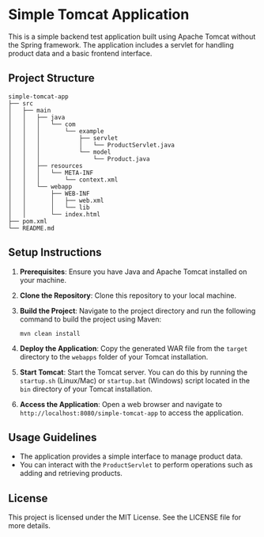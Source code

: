 # Simple Tomcat Application

This is a simple backend test application built using Apache Tomcat without the Spring framework. The application includes a servlet for handling product data and a basic frontend interface.

## Project Structure

```
simple-tomcat-app
├── src
│   ├── main
│   │   ├── java
│   │   │   └── com
│   │   │       └── example
│   │   │           ├── servlet
│   │   │           │   └── ProductServlet.java
│   │   │           └── model
│   │   │               └── Product.java
│   │   ├── resources
│   │   │   └── META-INF
│   │   │       └── context.xml
│   │   └── webapp
│   │       ├── WEB-INF
│   │       │   ├── web.xml
│   │       │   └── lib
│   │       └── index.html
├── pom.xml
└── README.md
```

## Setup Instructions

1. **Prerequisites**: Ensure you have Java and Apache Tomcat installed on your machine.

2. **Clone the Repository**: Clone this repository to your local machine.

3. **Build the Project**: Navigate to the project directory and run the following command to build the project using Maven:
   ```
   mvn clean install
   ```

4. **Deploy the Application**: Copy the generated WAR file from the `target` directory to the `webapps` folder of your Tomcat installation.

5. **Start Tomcat**: Start the Tomcat server. You can do this by running the `startup.sh` (Linux/Mac) or `startup.bat` (Windows) script located in the `bin` directory of your Tomcat installation.

6. **Access the Application**: Open a web browser and navigate to `http://localhost:8080/simple-tomcat-app` to access the application.

## Usage Guidelines

- The application provides a simple interface to manage product data.
- You can interact with the `ProductServlet` to perform operations such as adding and retrieving products.

## License

This project is licensed under the MIT License. See the LICENSE file for more details.